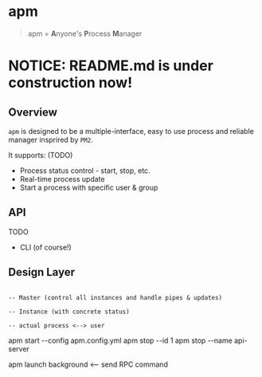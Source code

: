 # apm

> apm = **A**nyone's **P**rocess **M**anager

# NOTICE: README.md is under construction now!

## Overview

`apm` is designed to be a multiple-interface, easy to use process and reliable manager insprired by `PM2`.

It supports: (TODO)

- Process status control - start, stop, etc.
- Real-time process update
- Start a process with specific user & group

## API

TODO
- CLI (of course!)

## Design Layer 

```

-- Master (control all instances and handle pipes & updates)

-- Instance (with concrete status)

-- actual process <--> user
```

apm start --config apm.config.yml
apm stop --id 1
apm stop --name api-server

apm launch background <-- send RPC command
